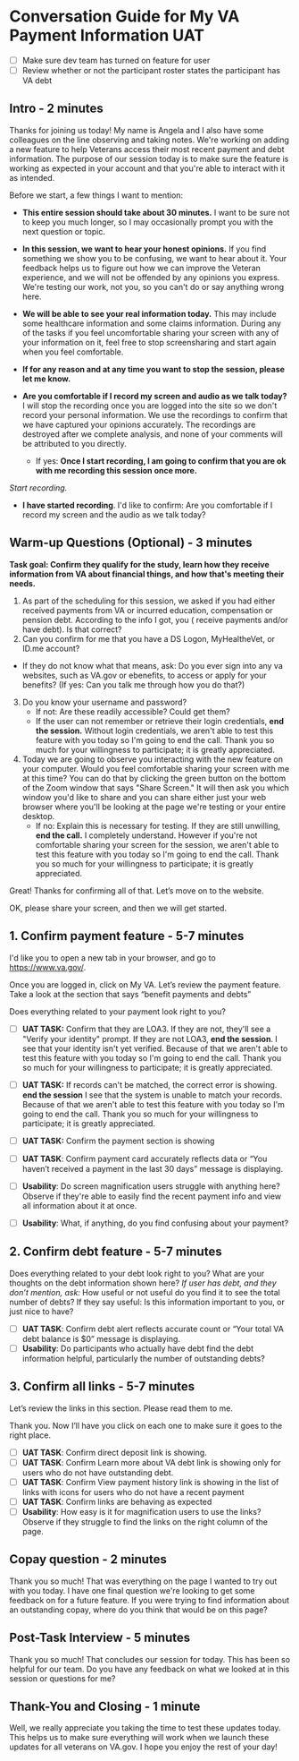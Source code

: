 # Conversation Guide for My VA Payment Information UAT

- [ ] Make sure dev team has turned on feature for user
- [ ] Review whether or not the participant roster states the participant has VA debt

## Intro - 2 minutes
Thanks for joining us today! My name is Angela and I also have some colleagues on the line observing and taking notes. We're working on adding a new feature to help Veterans access their most recent payment and debt information. The purpose of our session today is to make sure the feature is working as expected in your account and that you're able to interact with it as intended.

Before we start, a few things I want to mention:

* **This entire session should take about 30 minutes.** I want to be sure not to keep you much longer, so I may occasionally prompt you with the next question or topic.
* **In this session, we want to hear your honest opinions.** If you find something we show you to be confusing, we want to hear about it. Your feedback helps us to figure out how we can improve the Veteran experience, and we will not be offended by any opinions you express. We're testing our work, not you, so you can't do or say anything wrong here.
* **We will be able to see your real information today.** This may include some healthcare information and some claims information. During any of the tasks if you feel uncomfortable sharing your screen with any of your information on it, feel free to stop screensharing and start again when you feel comfortable.
* **If for any reason and at any time you want to stop the session, please let me know.**

* **Are you comfortable if I record my screen and audio as we talk today?** I will stop the recording once you are logged into the site so we don't record your personal information. We use the recordings to confirm that we have captured your opinions accurately. The recordings are destroyed after we complete analysis, and none of your comments will be attributed to you directly.
	* If yes: **Once I start recording, I am going to confirm that you are ok with me recording this session once more.**

*Start recording.*

* **I have started recording**. I'd like to confirm: Are you comfortable if I record my screen and the audio as we talk today?

## Warm-up Questions (Optional) - 3 minutes
**Task goal: Confirm they qualify for the study, learn how they receive information from VA about financial things, and how that's meeting their needs.**

1. As part of the scheduling for this session, we asked if you had either received payments from VA or incurred education, compensation or pension debt.  According to the info I got, you ( receive payments and/or have debt). Is that correct?
2. Can you confirm for me that you have a DS Logon, MyHealtheVet, or ID.me account?
* If they do not know what that means, ask: Do you ever sign into any va websites, such as VA.gov or ebenefits, to access or apply for your benefits? (If yes: Can you talk me through how you do that?)

3. Do you know your username and password?
	* If not: Are these readily accessible? Could get them?
	* If the user can not remember or retrieve their login credentials, **end the session.** Without login credentials, we aren't able to test this feature with you today so I'm going to end the call. Thank you so much for your willingness to participate; it is greatly appreciated.
4. Today we are going to observe you interacting with the new feature on your computer. Would you feel comfortable sharing your screen with me at this time? You can do that by clicking the green button on the bottom of the Zoom window that says "Share Screen." It will then ask you which window you'd like to share and you can share either just your web browser where you'll be looking at the page we're testing or your entire desktop.
	* If no: Explain this is necessary for testing. If they are still unwilling, **end the call.** I completely understand. However if you're not comfortable sharing your screen for the session, we aren't able to test this feature with you today so I'm going to end the call. Thank you so much for your willingness to participate; it is greatly appreciated.
	
Great! Thanks for confirming all of that. Let’s move on to the website.

OK, please share your screen, and then we will get started.

## 1. Confirm payment feature - 5-7 minutes
I'd like you to open a new tab in your browser, and go to https://www.va.gov/.

Once you are logged in, click on My VA. Let’s review the payment feature. Take a look at the section that says “benefit payments and debts” 

Does everything related to your payment look right to you?

- [ ] **UAT TASK:** Confirm that they are LOA3. If they are not, they'll see a "Verify your identity" prompt. If they are not LOA3, **end the session**. I see that your identity isn't yet verified. Because of that we aren't able to test this feature with you today so I'm going to end the call. Thank you so much for your willingness to participate; it is greatly appreciated.
- [ ] **UAT TASK:** If records can't be matched, the correct error is showing. **end the session** I see that the system is unable to match your records. Because of that we aren't able to test this feature with you today so I'm going to end the call. Thank you so much for your willingness to participate; it is greatly appreciated.
- [ ] **UAT TASK:** Confirm the payment section is showing
- [ ] **UAT TASK**: Confirm payment card accurately reflects data or “You haven’t received a payment in the last 30 days” message is displaying.
- [ ] **Usability**: Do screen magnification users struggle with anything here? Observe if they're able to easily find the recent payment info and view all information about it at once.
- [ ] **Usability**: What, if anything, do you find confusing about your payment?


## 2. Confirm  debt feature - 5-7 minutes
Does everything related to your debt look right to you?
What are your thoughts on the debt information shown here?
*If user has debt, and they don’t mention, ask:* How useful or not useful do you find it to see the total number of debts? If they say useful: Is this information important to you, or just nice to have?

- [ ] **UAT TASK**: Confirm debt alert reflects accurate count or “Your total VA debt balance is $0” message is displaying.
- [ ] **Usability**: Do participants who actually have debt find the debt information helpful, particularly the number of outstanding debts?

## 3. Confirm all links - 5-7 minutes
Let’s review the links in this section.  Please read them to me.

Thank you. Now I’ll have you click on each one to make sure it goes to the right place.

- [ ] **UAT TASK**: Confirm direct deposit link is showing.
- [ ]  **UAT TASK**: Confirm Learn more about VA debt link is showing only for users who do not have outstanding debt.
- [ ] **UAT TASK**: Confirm View payment history link is showing in the list of links with icons for users who do not have a recent payment
- [ ] **UAT TASK**: Confirm links are behaving as expected
- [ ] **Usability**:  How easy is it for magnification users to use the links? Observe if they struggle to find the links on the right column of the page.

## Copay question - 2 minutes
Thank you so much! That was everything on the page I wanted to try out with you today. I have one final question we're looking to get some feedback on for a future feature. If you were trying to find information about an outstanding copay, where do you think that would be on this page?

## Post-Task Interview - 5 minutes
Thank you so much! That concludes our session for today. This has been so helpful for our team. Do you have any feedback on what we looked at in this session or questions for me?

## Thank-You and Closing - 1 minute
Well, we really appreciate you taking the time to test these updates today. This helps us to make sure everything will work when we launch these updates for all veterans on VA.gov.  I hope you enjoy the rest of your day! 

